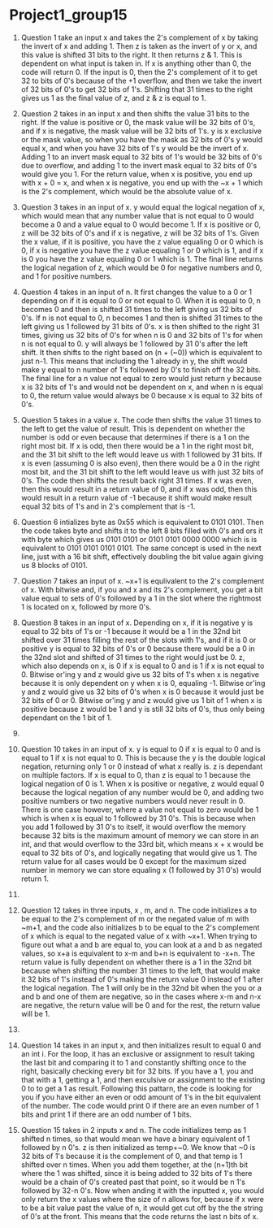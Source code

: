 # Project1_group15 </br>

1) Question 1 take an input x and takes the 2's complement of x by taking the invert of x and adding 1. Then z is taken as the invert of y or x, and this value is shifted 31 bits to the right. It then returns z & 1. This is dependent on what input is taken in. If x is anything other than 0, the code will return 0. If the input is 0, then the 2's complement of it to get 32 to bits of 0's because of the +1 overflow, and then we take the invert of 32 bits of 0's to get 32 bits of 1's. Shifting that 31 times to the right gives us 1 as the final value of z, and z & z is equal to 1.

2) Question 2 takes in an input x and then shifts the value 31 bits to the right. If the value is positive or 0, the mask value will be 32 bits of 0's, and if x is negative, the mask value will be 32 bits of 1's. y is x exclusive or the mask value, so when you have the mask as 32 bits of 0's y would equal x, and when you have 32 bits of 1's y would be the invert of x. Adding 1 to an invert mask equal to 32 bits of 1's would be 32 bits of 0's due to overflow, and adding 1 to the invert mask equal to 32 bits of 0's would give you 1. For the return value, when x is positive, you end up with x + 0 = x, and when x is negative, you end up with the ~x + 1 which is the 2's complement, which would be the absolute value of x. 

3) Question 3 takes in an input of x. y would equal the logical negation of x, which would mean that any number value that is not equal to 0 would become a 0 and a value equal to 0 would become 1. If x is positive or 0, z will be 32 bits of 0's and if x is negative, z will be 32 bits of 1's. Given the x value, if it is positive, you have the z value equaling 0 or 0 which is 0, if x is negative you have the z value equaling 1 or 0 which is 1, and if x is 0 you have the z value equaling 0 or 1 which is 1. The final line returns the logical negation of z, which would be 0 for negative numbers and 0, and 1 for positive numbers.

4) Question 4 takes in an input of n. It first changes the value to a 0 or 1 depending on if it is equal to 0 or not equal to 0. When it is equal to 0, n becomes 0 and then is shifted 31 times to the left giving us 32 bits of 0's. If n is not equal to 0, n becomes 1 and then is shifted 31 times to the left giving us 1 followed by 31 bits of 0's. x is then shifted to the right 31 times, giving us 32 bits of 0's for when n is 0 and 32 bits of 1's for when n is not equal to 0. y will always be 1 followed by 31 0's after the left shift. It then shifts to the right based on (n + (~0)) which is equivalent to just n-1. This means that including the 1 already in y, the shift would make y equal to n number of 1's followed by 0's to finish off the 32 bits. The final line for a n value not equal to zero would just return y because x is 32 bits of 1's and would not be dependent on x, and when n is equal to 0, the return value would always be 0 because x is equal to 32 bits of 0's.

5) Question 5 takes in a value x. The code then shifts the value 31 times to the left to get the value of result. This is dependent on whether the number is odd or even because that determines if there is a 1 on the right most bit. If x is odd, then there would be a 1 in the right most bit, and the 31 bit shift to the left would leave us with 1 followed by 31 bits. If x is even (assuming 0 is also even), then there would be a 0 in the right most bit, and the 31 bit shift to the left would leave us with just 32 bits of 0's. The code then shifts the result back right 31 times. If x was even, then this would result in a return value of 0, and if x was odd, then this would result in a return value of -1 because it shift would make result equal 32 bits of 1's and in 2's complement that is -1.

6) Question 6 intializes byte as 0x55 which is equivalent to 0101 0101. Then the code takes byte and shifts it to the left 8 bits filled with 0's and ors it with byte which gives us 0101 0101 or 0101 0101 0000 0000 which is is equivalent to 0101 0101 0101 0101. The same concept is used in the next line, just with a 16 bit shift, effectively doubling the bit value again giving us 8 blocks of 0101.

7) Question 7 takes an input of x. ~x+1 is equlivalent to the 2's complement of x. With bitwise and, if you and x and its 2's complement, you get a bit value equal to sets of 0's followed by a 1 in the slot where the rightmost 1 is located on x, followed by more 0's.

8) Question 8 takes in an input of x. Depending on x, if it is negative y is equal to 32 bits of 1's or -1 because it would be a 1 in the 32nd bit shifted over 31 times filling the rest of the slots with 1's, and if it is 0 or positive y is equal to 32 bits of 0's or 0 because there would be a 0 in the 32nd slot and shifted of 31 times to the right would just be 0. z, which also depends on x, is 0 if x is equal to 0 and is 1 if x is not equal to 0. Bitwise or'ing y and z would give us 32 bits of 1's when x is negative because it is only dependent on y when x is 0, equaling -1. Bitwise or'ing y and z would give us 32 bits of 0's when x is 0 because it would just be 32 bits of 0 or 0. Bitwise or'ing y and z would give us 1 bit of 1 when x is positive because z would be 1 and y is still 32 bits of 0's, thus only being dependant on the 1 bit of 1. 

9) 

10) Question 10 takes in an input of x. y is equal to 0 if x is equal to 0 and is equal to 1 if x is not equal to 0. This is because the y is the double logical negation, returning only 1 or 0 instead of what x really is. z is dependant on multiple factors. If x is equal to 0, than z is equal to 1 because the logical negation of 0 is 1. When x is positive or negative, z would equal 0 because the logical negation of any number would be 0, and adding two positive numbers or two negative numbers would never result in 0. There is one case however, where a value not equal to zero would be 1 which is when x is equal to 1 followed by 31 0's. This is because when you add 1 followed by 31 0's to itself, it would overflow the memory because 32 bits is the maximum amount of memory we can store in an int, and that would overflow to the 33rd bit, which means x + x would be equal to 32 bits of 0's, and logically negating that would give us 1. The return value for all cases would be 0 except for the maximum sized number in memory we can store equaling x (1 followed by 31 0's) would return 1. 

11) 

12) Question 12 takes in three inputs, x , m, and n. The code initializes a to be equal to the 2's complement of m or the negated value of m with ~m+1, and the code also initializes b to be equal to the 2's complement of x which is equal to the negated value of x with ~x+1. When trying to figure out what a and b are equal to, you can look at a and b as negated values, so x+a is equivalent to x-m and b+n is equivalent to -x+n. The return value is fully dependent on whether there is a 1 in the 32nd bit because when shifting the number 31 times to the left, that would make it 32 bits of 1's instead of 0's making the return value 0 instead of 1 after the logical negation. The 1 will only be in the 32nd bit when the you or a and b and one of them are negative, so in the cases where x-m and n-x are negative, the return value will be 0 and for the rest, the return value will be 1. 

13) 

14) Question 14 takes in an input x, and then initializes result to equal 0 and an int i. For the loop, it has an exclusive or assignment to result taking the last bit and comparing it to 1 and constantly shifting once to the right, basically checking every bit for 32 bits. If you have a 1, you and that with a 1, getting a 1, and then exculsive or assignment to the existing 0 to to get a 1 as result. Following this pattarn, the code is looking for you if you have either an even or odd amount of 1's in the bit equivalent of the number. The code would print 0 if there are an even number of 1 bits and print 1 if there are an odd number of 1 bits.

15) Question 15 takes in 2 inputs x and n. The code initializes temp as 1 shifted n times, so that would mean we have a binary equivalent of 1 followed by n 0's. z is then initialized as temp+~0. We know that ~0 is 32 bits of 1's because it is the complement of 0, and that temp is 1 shifted over n times. When you add them together, at the (n+1)th bit where the 1 was shifted, since it is being added to 32 bits of 1's there would be a chain of 0's created past that point, so it would be n 1's followed by 32-n 0's. Now when anding it with the inputted x, you would only return the x values where the size of n allows for, because if x were to be a bit value past the value of n, it would get cut off by the the string of 0's at the front. This means that the code returns the last n bits of x.
